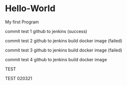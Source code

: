 # Hello-World
 My first Program

commit test 1 github to jenkins (success)

commit test 2 github to jenkins build docker image (failed)

commit test 3 github to jenkins build docker image (failed)

commit test 4 github to jenkins build docker image

TEST

TEST 020321

